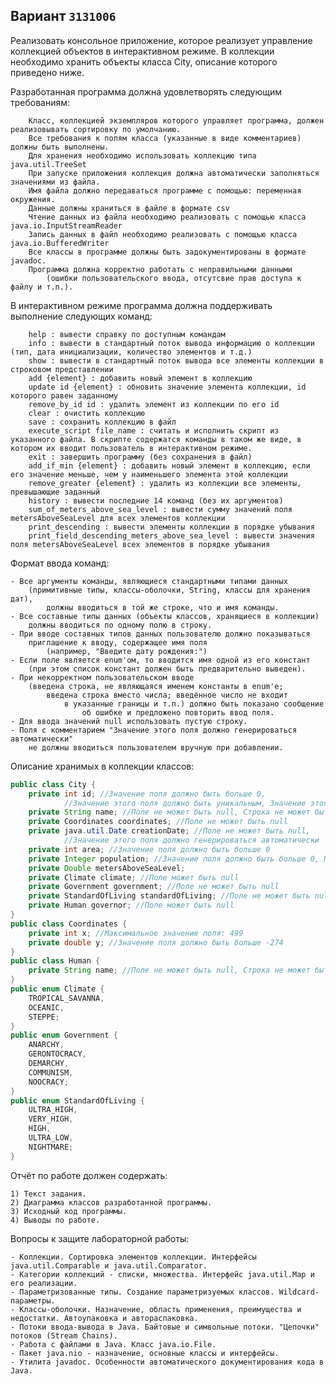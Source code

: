 ## Вариант `3131006`

Реализовать консольное приложение, которое реализует управление коллекцией объектов в интерактивном режиме. В коллекции необходимо хранить объекты класса City, описание которого приведено ниже.

Разработанная программа должна удовлетворять следующим требованиям:
```
    Класс, коллекцией экземпляров которого управляет программа, должен реализовывать сортировку по умолчанию.
    Все требования к полям класса (указанные в виде комментариев) должны быть выполнены.
    Для хранения необходимо использовать коллекцию типа java.util.TreeSet
    При запуске приложения коллекция должна автоматически заполняться значениями из файла.
    Имя файла должно передаваться программе с помощью: переменная окружения.
    Данные должны храниться в файле в формате csv
    Чтение данных из файла необходимо реализовать с помощью класса java.io.InputStreamReader
    Запись данных в файл необходимо реализовать с помощью класса java.io.BufferedWriter
    Все классы в программе должны быть задокументированы в формате javadoc.
    Программа должна корректно работать с неправильными данными 
        (ошибки пользовательского ввода, отсутсвие прав доступа к файлу и т.п.).
```
В интерактивном режиме программа должна поддерживать выполнение следующих команд:
```
    help : вывести справку по доступным командам
    info : вывести в стандартный поток вывода информацию о коллекции (тип, дата инициализации, количество элементов и т.д.)
    show : вывести в стандартный поток вывода все элементы коллекции в строковом представлении
    add {element} : добавить новый элемент в коллекцию
    update id {element} : обновить значение элемента коллекции, id которого равен заданному
    remove_by_id id : удалить элемент из коллекции по его id
    clear : очистить коллекцию
    save : сохранить коллекцию в файл
    execute_script file_name : считать и исполнить скрипт из указанного файла. В скрипте содержатся команды в таком же виде, в котором их вводит пользователь в интерактивном режиме.
    exit : завершить программу (без сохранения в файл)
    add_if_min {element} : добавить новый элемент в коллекцию, если его значение меньше, чем у наименьшего элемента этой коллекции
    remove_greater {element} : удалить из коллекции все элементы, превышающие заданный
    history : вывести последние 14 команд (без их аргументов)
    sum_of_meters_above_sea_level : вывести сумму значений поля metersAboveSeaLevel для всех элементов коллекции
    print_descending : вывести элементы коллекции в порядке убывания
    print_field_descending_meters_above_sea_level : вывести значения поля metersAboveSeaLevel всех элементов в порядке убывания
```
Формат ввода команд:

    - Все аргументы команды, являющиеся стандартными типами данных 
        (примитивные типы, классы-оболочки, String, классы для хранения дат), 
            должны вводиться в той же строке, что и имя команды.
    - Все составные типы данных (объекты классов, хранящиеся в коллекции) 
        должны вводиться по одному полю в строку.
    - При вводе составных типов данных пользователю должно показываться 
        приглашение к вводу, содержащее имя поля 
            (например, "Введите дату рождения:")
    - Если поле является enum'ом, то вводится имя одной из его констант 
        (при этом список констант должен быть предварительно выведен).
    - При некорректном пользовательском вводе 
        (введена строка, не являющаяся именем константы в enum'е; 
            введена строка вместо числа; введённое число не входит 
                в указанные границы и т.п.) должно быть показано сообщение 
                    об ошибке и предложено повторить ввод поля.
    - Для ввода значений null использовать пустую строку.
    - Поля с комментарием "Значение этого поля должно генерироваться автоматически" 
        не должны вводиться пользователем вручную при добавлении.

Описание хранимых в коллекции классов:
```java
public class City {
    private int id; //Значение поля должно быть больше 0, 
            //Значение этого поля должно быть уникальным, Значение этого поля должно генерироваться автоматически
    private String name; //Поле не может быть null, Строка не может быть пустой
    private Coordinates coordinates; //Поле не может быть null
    private java.util.Date creationDate; //Поле не может быть null, 
            //Значение этого поля должно генерироваться автоматически
    private int area; //Значение поля должно быть больше 0
    private Integer population; //Значение поля должно быть больше 0, Поле не может быть null
    private Double metersAboveSeaLevel;
    private Climate climate; //Поле может быть null
    private Government government; //Поле не может быть null
    private StandardOfLiving standardOfLiving; //Поле не может быть null
    private Human governor; //Поле может быть null
}
public class Coordinates {
    private int x; //Максимальное значение поля: 499
    private double y; //Значение поля должно быть больше -274
}
public class Human {
    private String name; //Поле не может быть null, Строка не может быть пустой
}
public enum Climate {
    TROPICAL_SAVANNA,
    OCEANIC,
    STEPPE;
}
public enum Government {
    ANARCHY,
    GERONTOCRACY,
    DEMARCHY,
    COMMUNISM,
    NOOCRACY;
}
public enum StandardOfLiving {
    ULTRA_HIGH,
    VERY_HIGH,
    HIGH,
    ULTRA_LOW,
    NIGHTMARE;
}
```
Отчёт по работе должен содержать:

    1) Текст задания.
    2) Диаграмма классов разработанной программы.
    3) Исходный код программы.
    4) Выводы по работе.

Вопросы к защите лабораторной работы:

    - Коллекции. Сортировка элементов коллекции. Интерфейсы java.util.Comparable и java.util.Comparator.
    - Категории коллекций - списки, множества. Интерфейс java.util.Map и его реализации.
    - Параметризованные типы. Создание параметризуемых классов. Wildcard-параметры.
    - Классы-оболочки. Назначение, область применения, преимущества и недостатки. Автоупаковка и автораспаковка.
    - Потоки ввода-вывода в Java. Байтовые и символьные потоки. "Цепочки" потоков (Stream Chains).
    - Работа с файлами в Java. Класс java.io.File.
    - Пакет java.nio - назначение, основные классы и интерфейсы.
    - Утилита javadoc. Особенности автоматического документирования кода в Java.

